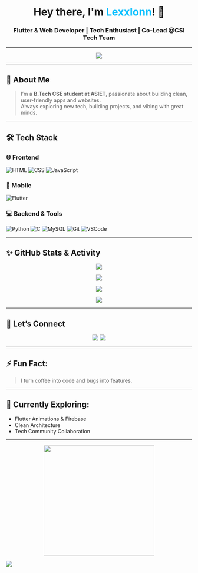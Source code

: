 <h1 align="center">Hey there, I'm <span style="color:#00BFFF;">Lexxlonn</span>! 👋</h1>  
<h3 align="center">Flutter & Web Developer | Tech Enthusiast | Co-Lead @CSI Tech Team</h3>

---

<!-- Typing Animation -->
<p align="center">
  <img src="https://readme-typing-svg.herokuapp.com?font=Fira+Code&size=24&pause=1000&color=00F7FF&center=true&vCenter=true&width=435&lines=Hi+I'm+Lexxlonn!;Web+%26+Flutter+Developer;Tech+Explorer+%7C+Code+Dreamer" />
</p>

---

## 🚀 About Me
> I’m a **B.Tech CSE student at ASIET**, passionate about building clean, user-friendly apps and websites.  
> Always exploring new tech, building projects, and vibing with great minds.

---

## 🛠️ Tech Stack

### 🌐 Frontend
![HTML](https://img.shields.io/badge/HTML-E34F26?style=flat&logo=html5&logoColor=white)
![CSS](https://img.shields.io/badge/CSS-1572B6?style=flat&logo=css3)
![JavaScript](https://img.shields.io/badge/JavaScript-F7DF1E?style=flat&logo=javascript&logoColor=black)

### 📱 Mobile
![Flutter](https://img.shields.io/badge/Flutter-02569B?style=flat&logo=flutter&logoColor=white)

### 💻 Backend & Tools
![Python](https://img.shields.io/badge/Python-3776AB?style=flat&logo=python)
![C](https://img.shields.io/badge/C-00599C?style=flat&logo=c)
![MySQL](https://img.shields.io/badge/MySQL-4479A1?style=flat&logo=mysql)
![Git](https://img.shields.io/badge/Git-F05032?style=flat&logo=git)
![VSCode](https://img.shields.io/badge/VSCode-007ACC?style=flat&logo=visual-studio-code)

---

## ✨ GitHub Stats & Activity

<p align="center">
  <img src="https://github-readme-stats.vercel.app/api?username=Lexxlonn&show_icons=true&theme=tokyonight" />
</p>

<p align="center">
  <img src="https://github-readme-stats.vercel.app/api/top-langs/?username=Lexxlonn&layout=compact&theme=tokyonight" />
</p>

<p align="center">
  <img src="https://github-readme-streak-stats.herokuapp.com?user=Lexxlonn&theme=tokyonight&hide_border=false" />
</p>

<p align="center">
  <img src="https://github-profile-trophy.vercel.app/?username=Lexxlonn&theme=radical&row=1&column=6" />
</p>

---

## 🔗 Let’s Connect

<p align="center">
  <a href="https://www.linkedin.com/in/ravish-r-b-05697232a"><img src="https://img.shields.io/badge/-LinkedIn-blue?style=flat&logo=linkedin" /></a>
  <a href="https://www.instagram.com/__ravishh.__?igsh=MXhpd2t1NDk3NWRhMg=="><img src="https://img.shields.io/badge/-Instagram-DC3175?style=flat&logo=instagram&logoColor=white" /></a>
</p>

---

## ⚡ Fun Fact:
> I turn coffee into code and bugs into features.

---

## 🧠 Currently Exploring:
- Flutter Animations & Firebase  
- Clean Architecture  
- Tech Community Collaboration  

---

<!-- Cool GIF just for fun -->
<p align="center">
  <img src="https://media.giphy.com/media/qgQUggAC3Pfv687qPC/giphy.gif" width="300" />
</p>

<!-- Animated Wave Footer -->
<img src="https://capsule-render.vercel.app/api?type=waving&color=gradient&height=100&section=footer"/>
